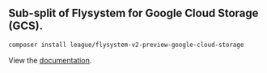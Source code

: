 ## Sub-split of Flysystem for Google Cloud Storage (GCS).

```bash
composer install league/flysystem-v2-preview-google-cloud-storage
```

View the [documentation](https://flysystem.thephpleague.com/v2/docs/adapter/gcs/).
